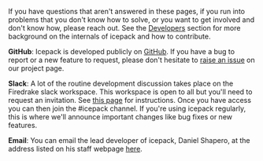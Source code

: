 <!--
.. title: Contact
.. slug: contact
.. date: 2020-09-14 13:58:31 UTC-07:00
.. tags: 
.. category: 
.. link: 
.. description: 
.. type: text
.. hidetitle: True
-->

If you have questions that aren't answered in these pages, if you run into problems that you don't know how to solve, or you want to get involved and don't know how, please reach out.
See the [Developers](/developers/) section for more background on the internals of icepack and how to contribute.

**GitHub**: Icepack is developed publicly on [GitHub](https://github.com/icepack/icepack).
If you have a bug to report or a new feature to request, please don't hesitate to [raise an issue](https://github.com/icepack/icepack/issues) on our project page.

**Slack**: A lot of the routine development discussion takes place on the Firedrake slack workspace.
This workspace is open to all but you'll need to request an invitation.
See [this page](https://firedrakeproject.org/contact.html) for instructions.
Once you have access you can then join the \#icepack channel.
If you're using icepack regularly, this is where we'll announce important changes like bug fixes or new features.

**Email**: You can email the lead developer of icepack, Daniel Shapero, at the address listed on his staff webpage [here](http://psc.apl.uw.edu/people/investigators/daniel-shapero/).
